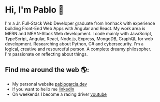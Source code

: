 # Hi, I'm Pablo 👋

I'm a Jr. Full-Stack Web Developer graduate from Ironhack with experience building Front-End Web Apps with Angular and React. My work area is MERN and MEAN-Stack Web development. I code mainly with JavaScript, TypeScript, Angular, React, Node.js, Express, MongoDB, GraphQL for web development. Researching about Python, C# and cybersecurity.
I'm a logical, creative and resourceful person. A complete dreamy philosopher. I'm passionate on reflecting about things.

## Find me around the web 🌎: 

- My personal website <a href="https://pablogarcia.dev/">pablogarcia.dev</a>
- If you want to hello me <a href="https://www.linkedin.com/in/prgarcia">linkedIn</a>
- On weekends I become a racing driver <a href="https://youtube.com/PabloGarciaRacing">youtube</a>
